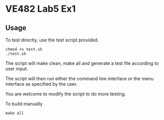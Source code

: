 # VE482 Lab5 Ex1

## Usage

To test directly, use the test script provided.

```shell
chmod +x test.sh
./test.sh
```

The script will make clean, make all and generate a test file according to user input.

The script will then run either the command line interface or the menu interface as specified by the user.

You are welcome to modify the script to do more testing.

To build manually

```shell
make all
```

